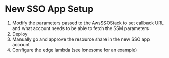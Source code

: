 # New SSO App Setup

1. Modify the parameters passed to the AwsSSOStack to set callback URL and what account needs to be able to fetch the SSM parameters
2. Deploy
3. Manually go and approve the resource share in the new SSO app account
4. Configure the edge lambda (see lonesome for an example)
